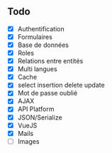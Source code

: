 ## Todo

- [x] Authentification
- [x] Formulaires
- [x] Base de données
- [x] Roles
- [x] Relations entre entités
- [x] Multi langues
- [x] Cache
- [x] select insertion delete update
- [x] Mot de passe oublié
- [x] AJAX
- [x] API Platform 
- [x] JSON/Serialize
- [x] VueJS
- [x] Mails
- [ ] Images

